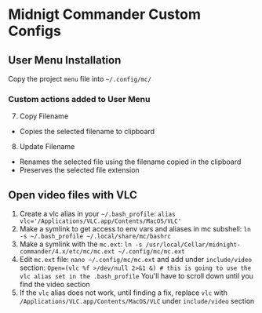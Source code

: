 # Midnigt Commander Custom Configs

## User Menu Installation

Copy the project `menu` file into `~/.config/mc/`

### Custom actions added to User Menu

7. Copy Filename
- Copies the selected filename to clipboard

8. Update Filename
- Renames the selected file using the filename copied in the clipboard
- Preserves the selected file extension

## Open video files with VLC

1. Create a vlc alias in your `~/.bash_profile`: `alias vlc='/Applications/VLC.app/Contents/MacOS/VLC'`
2. Make a symlink to get access to env vars and aliases in mc subshell: `ln -s ~/.bash_profile ~/.local/share/mc/bashrc`
3. Make a symlink with the `mc.ext`: `ln -s /usr/local/Cellar/midnight-commander/4.x/etc/mc/mc.ext ~/.config/mc/mc.ext`
4. Edit `mc.ext` file: `nano ~/.config/mc/mc.ext` and add under `include/video` section:
`Open=(vlc %f >/dev/null 2>&1 &) # this is going to use the vlc alias set in the .bash_profile`
You'll have to scroll down until you find the video section
5. If the `vlc` alias does not work, until finding a fix, replace `vlc` with `/Applications/VLC.app/Contents/MacOS/VLC`
under `include/video` section

